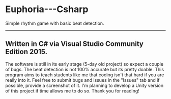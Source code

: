# Euphoria---Csharp
Simple rhythm game with basic beat detection.

---------------------------------------------------------------------------
Written in C# via Visual Studio Community Edition 2015.
---------------------------------------------------------------------------

The software is still in its early stage (5-day old project) so expect a couple of bugs. The beat detection is not 100% accurate but its pretty doable. This program aims to teach students like me that coding isn't that hard if you are really into it. Feel free to submit bugs and issues in the "Issues" tab and if possible, provide a screenshot of it. I'm planning to develop a Unity version of this project if time allows me to do so. Thank you for reading!
